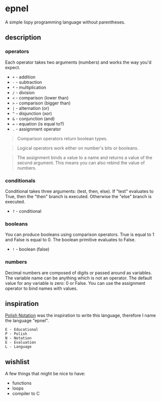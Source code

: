 # epnel
A simple lispy programming language without parentheses.

## description
### operators
Each operator takes two arguments (numbers) and works the way you'd expect.
 - `+` - addition
 - `-` - subtraction
 - `*` - multiplication
 - `/` - division
 - `<` - comparison (lower than)
 - `>` - comparison (bigger than)
 - `|` - alternation (or)
 - `^` - disjunction (xor)
 - `&` - conjunction (and)
 - `=` - equation (is equal to?)
 - `.` - assignment operator

> Comparison operators return boolean types.

> Logical operators work either on number's bits or booleans.

> The assignment binds a value to a name and returns a value of the second argument. This means you can also rebind the value of numbers.

### conditionals
Conditional takes three arguments: (test, then, else).
If "test" evaluates to True, then the "then" branch is executed. Otherwise the "else" branch is executed.
 - `?` - conditional

### booleans
You can produce booleans using comparison operators. True is equal to 1 and False is equal to 0.
The boolean primitive evaluates to False.
 - `!` - boolean (false)

### numbers
Decimal numbers are composed of digits or passed around as variables.
The variable name can be anything which is not an operator.
The default value for any variable is zero: 0 or False.
You can use the assignment operator to bind names with values.

## inspiration
[Polish Notation](https://pl.wikipedia.org/wiki/Notacja_polska) was the inspiration to write this language, therefore I name the language "epnel".
```
E - Educational
P - Polish
N - Notation
E - Evaluation
L - Language
```

## wishlist
A few things that might be nice to have:
 - functions
 - loops
 - compiler to C

